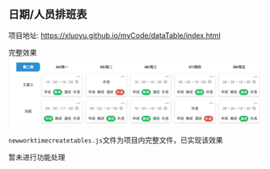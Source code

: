 ## 日期/人员排班表
项目地址: https://xluoyu.github.io/myCode/dataTable/index.html

完整效果
![效果](./assets/a1.png)

`newworktimecreatetables.js`文件为项目内完整文件，已实现该效果

暂未进行功能处理
